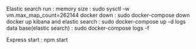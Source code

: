 Elastic search run :
memory size : sudo sysctl -w vm.max_map_count=262144
docker down : sudo docker-compose down
docker up kibana and elastic search : sudo docker-compose up -d
logs data base(elastic search) : sudo docker-compose logs -f

Express start :
npm start
